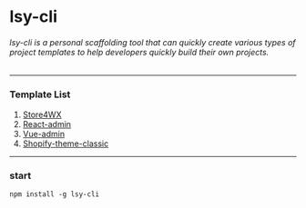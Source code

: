 # lsy-cli

###### lsy-cli is a personal scaffolding tool that can quickly create various types of project templates to help developers quickly build their own projects.
---
### Template List
1. [Store4WX](https://github.com/Tencent/tdesign-miniprogram-starter-retail) 
2. [React-admin](https://github.com/HalseySpicy/Hooks-Admin)
3. [Vue-admin](https://github.com/vbenjs/vue-vben-admin)
4. [Shopify-theme-classic](https://github.com/lushuiyu/Super-Dawn)
---
### start
```
npm install -g lsy-cli
```